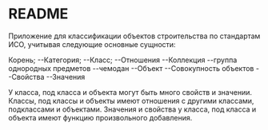 # README

Приложение для классификации объектов строительства по стандартам ИСО, учитывая следующие основные сущности:

Корень;
  --Категория;
     --Класс;
           --Отношения
              --Коллекция
                 --группа однородных предметов
                 --чемодан
              --Объект
                 --Совокупность объектов
                    --Свойства
                       --Значения


У класса, под класса и объекта могут быть много свойств и значении. Классы, под классы и объекты имеют отношения с другими классами, подклассами и объектами. Значения и свойства у  класса, под класса и объекта имеют функцию произвольного добавления.